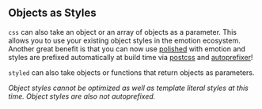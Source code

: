 ## Objects as Styles

`css` can also take an object or an array of objects as a parameter.
This allows you to use your existing object styles in the emotion ecosystem.
Another great benefit is that you can now use [polished](https://polished.js.org/) with emotion and styles are prefixed automatically at build time via [postcss](https://github.com/postcss/postcss-js) and [autoprefixer](https://github.com/postcss/autoprefixer/)!

`styled` can also take objects or functions that return objects as parameters.

*Object styles cannot be optimized as well as template literal styles at this time. Object styles are also not autoprefixed.*
